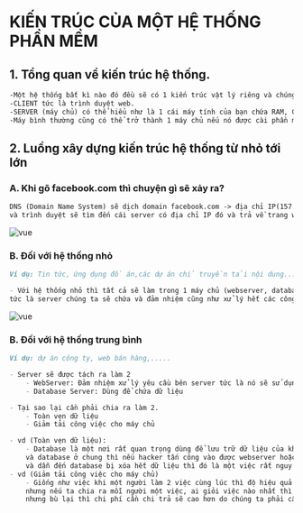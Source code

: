 # KIẾN TRÚC CỦA MỘT HỆ THỐNG PHẦN MỀM


## 1. Tổng quan về kiến trúc hệ thống.

```md
-Một hệ thống bất kì nào đó đều sẽ có 1 kiến trúc vật lý riêng và chúng đều được chia làm 2 phần chính là CLIENT và SERVER
-CLIENT tức là trình duyệt web.
-SERVER (máy chủ) có thể hiểu như là 1 cái máy tính của bạn chứa RAM, CPU, ổ cứng... và các phần mềm phục vụ cho việc phát triển web.
-Máy bình thường cũng có thể trở thành 1 máy chủ nếu nó được cài phần mềm Server Software và kết nối vs internet
```

## 2. Luồng xây dựng kiến trúc hệ thống từ nhỏ tới lớn

### A. Khi gõ facebook.com thì chuyện gì sẽ xảy ra?
```md
DNS (Domain Name System) sẽ dịch domain facebook.com -> địa chỉ IP(157.240.7.35)
và trình duyệt sẽ tìm đến cái server có địa chỉ IP đó và trả về trang web cho chúng ta.
```
<img src="https://images.viblo.asia/full/58ec3b4a-3caf-40ee-a589-173b395a1c6e.png" alt="vue">

### B. Đối với hệ thống nhỏ
```md
Ví dụ: Tin tức, ứng dụng đồ án,các dự án chỉ truyền tải nội dung....

- Với hệ thống nhỏ thì tất cả sẽ làm trong 1 máy chủ (webserver, database server)
tức là server chúng ta sẽ chứa và đảm nhiệm cũng như xử lý hết các công việc từ trình duyệt yêu cầu.
```
<img src="https://images.viblo.asia/a0b3ccbe-a123-42d4-bf68-7141c11e523f.png" alt="vue">

### B. Đối với hệ thống trung bình
```md
Ví dụ: dự án công ty, web bán hàng,.....

- Server sẽ được tách ra làm 2
    - WebServer: Đảm nhiệm xử lý yêu cầu bên server tức là nó sẽ sử dụng một ngôn ngữ (PHP, Java,...) tương thích với nó thường sẽ có 1 framework (Laravel,...) để xử lý nghiệp vụ và logic.
    - Database Server: Dùng để chứa dữ liệu

- Tại sao lại cần phải chia ra làm 2.
    - Toàn vẹn dữ liệu
    - Giảm tải công việc cho máy chủ

- vd (Toàn vẹn dữ liệu):
    - Database là một nơi rất quan trọng dùng để lưu trữ dữ liệu của khách hàng, vd trong trường hợp ta đặt chung webserver
    và database ở chung thì nếu hacker tấn công vào được webserver hoặc webserver dín virut
    và dẫn đến database bị xóa hết dữ liệu thì đó là một việc rất nguy hiểm.
- vd (Giảm tải công việc cho máy chủ)
    - Giống như việc khi một người làm 2 việc cùng lúc thì độ hiệu quả sẽ không cao và chất lượng công việc cũng không tốt
    nhưng nếu ta chia ra mỗi người một việc, ai giỏi việc nào nhất thì chỉ cần làm duy nhất việc đó thì hiệu quả mang lại sẽ rất cao
    nhưng bù lại thì chi phí cần chi trả sẽ cao hơn do chúng ta phải cần tới 2 người thay vì 1 người làm 2 việc.
```
